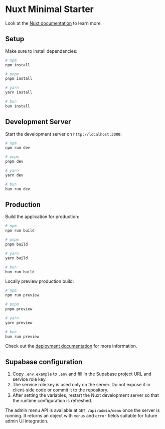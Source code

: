 # Nuxt Minimal Starter

Look at the [Nuxt documentation](https://nuxt.com/docs/getting-started/introduction) to learn more.

## Setup

Make sure to install dependencies:

```bash
# npm
npm install

# pnpm
pnpm install

# yarn
yarn install

# bun
bun install
```

## Development Server

Start the development server on `http://localhost:3000`:

```bash
# npm
npm run dev

# pnpm
pnpm dev

# yarn
yarn dev

# bun
bun run dev
```

## Production

Build the application for production:

```bash
# npm
npm run build

# pnpm
pnpm build

# yarn
yarn build

# bun
bun run build
```

Locally preview production build:

```bash
# npm
npm run preview

# pnpm
pnpm preview

# yarn
yarn preview

# bun
bun run preview
```

Check out the [deployment documentation](https://nuxt.com/docs/getting-started/deployment) for more information.

## Supabase configuration

1. Copy `.env.example` to `.env` and fill in the Supabase project URL and service role key.
2. The service role key is used only on the server. Do not expose it in client-side code or commit it to the repository.
3. After setting the variables, restart the Nuxt development server so that the runtime configuration is refreshed.

The admin menu API is available at `GET /api/admin/menu` once the server is running. It returns an object with `menus` and `error` fields suitable for future admin UI integration.
